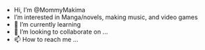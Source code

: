 - Hi, I’m @MommyMakima
- I’m interested in Manga/novels, making music, and video games
- 🌱 I’m currently learning 
- 💞️ I’m looking to collaborate on ...
- 📫 How to reach me ...

<!---
MommyMakima/MommyMakima is a ✨ special ✨ repository because its `README.md` (this file) appears on your GitHub profile.
You can click the Preview link to take a look at your changes.
--->
